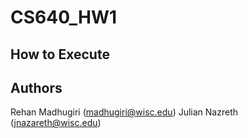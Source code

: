 # CS640_HW1

## How to Execute

## Authors
Rehan Madhugiri (madhugiri@wisc.edu)
Julian Nazreth (jnazareth@wisc.edu)

